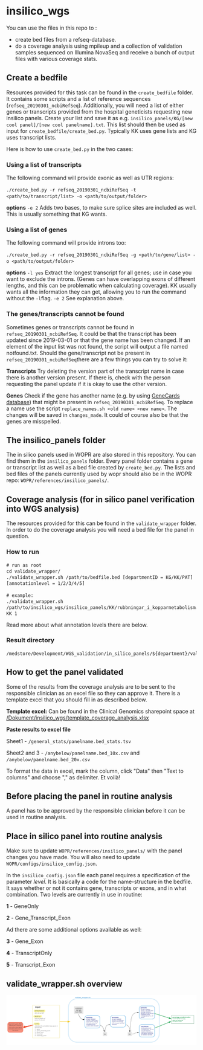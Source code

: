 # insilico\_wgs

You can use the files in this repo to :

* create bed files from a refseq-database.
* do a coverage analysis using mpileup and a collection of validation samples sequenced on Illumina NovaSeq and receive a bunch of output files with various coverage stats.

## Create a bedfile 

Resources provided for this task can be found in the `create_bedfile` folder. It contains some scripts and a list of reference sequences (`refseq_20190301_ncbiRefSeq`). Additionally, you will need a list of either genes or transcripts provided from the hospital geneticists requesting new insilico panels. Create your list and save it as e.g. `insilico_panels/KG/[new cool panel]/[new cool panelname].txt`. This list should then be used as input for `create_bedfile/create_bed.py`. Typically KK uses gene lists and KG uses transcript lists.

Here is how to use `create_bed.py` in the two cases:

### Using a list of transcripts

The following command will provide exonic as well as UTR regions:

`./create_bed.py -r refseq_20190301_ncbiRefSeq -t <path/to/transcript/list> -o <path/to/output/folder>`

**options**
`-e 2`  Adds two bases, to make sure splice sites are included as well. This is usually something that KG wants.

### Using a list of genes
The following command will provide introns too:

`./create_bed.py -r refseq_20190301_ncbiRefSeq -g <path/to/gene/list> -o <path/to/output/folder>`

**options**
`-l yes`  Extract the longest transcript for all genes; use in case you want to exclude the introns. (Genes can have overlapping exons of different lengths, and this can be problematic when calculating coverage). KK usually wants all the information they can get, allowing you to run the command without the `-l`flag.
`-e 2` See explanation above.

### The genes/transcripts cannot be found
Sometimes genes or transcripts cannot be found in `refseq_20190301_ncbiRefSeq`. It could be that the transcript has been updated since 2019-03-01 or that the gene name has been changed. If an element of the input list was not found, the script will output a file named notfound.txt. Should the gene/transcript not be present in `refseq_20190301_ncbiRefSeq`there are a few things you can try to solve it:

**Transcripts**
Try deleting the version part of the transcript name in case there is another version present. If there is, check with the person requesting the panel update if it is okay to use the other version.

**Genes**
Check if the gene has another name (e.g. by using [GeneCards database](https://www.genecards.org)) that might be present in `refseq_20190301_ncbiRefSeq`. To replace a name use the script `replace_names.sh <old name> <new name>`. The changes will be saved in `changes_made`. It could of course also be that the genes are misspelled.
<br />

## The insilico\_panels folder

The in silico panels used in WOPR are also stored in this repository. You can find them in the `insilico_panels` folder. Every panel folder contains a gene or transcript list as well as a bed file created by `create_bed.py`. The lists and bed files of the panels currently used by wopr should also be in the WOPR repo:  `WOPR/references/insilico_panels/`. 
<br />

## Coverage analysis (for in silico panel verification into WGS analysis)

The resources provided for this can be found in the `validate_wrapper` folder. In order to do the coverage analysis you will need a bed file for the panel in question.

### How to run
```
# run as root
cd validate_wrapper/
./validate_wrapper.sh /path/to/bedfile.bed [departmentID = KG/KK/PAT] [annotationlevel = 1/2/3/4/5]

# example:
./validate_wrapper.sh /path/to/insilico_wgs/insilico_panels/KK/rubbningar_i_kopparmetabolism.v1.0/rubbningar_i_kopparmetabolism.v1.0.bed KK 1
```
Read more about what annotation levels there are below.

### Result directory
```
/medstore/Development/WGS_validation/in_silico_panels/${department}/validate/panels/
```

## How to get the panel validated
Some of the results from the coverage analysis are to be sent to the responsible clinician as an excel file so they can approve it. There is a template excel that you should fill in as described below.

**Template excel:** Can be found in the Clinical Genomics sharepoint space at [/Dokument/insilico_wgs/template_coverage_analysis.xlsx](https://gunet.sharepoint.com/:x:/s/sy-grp-cgg/EfflqHrzqllKsml24AZQmBkB0-aVjsnp8L-3pde8gzXhYw?e=l7MpUK)

**Paste results to excel file**

Sheet1 - `/general_stats/panelname.bed_stats.tsv`

Sheet2 and 3 - `/anybelow/panelname.bed_10x.csv` and `/anybelow/panelname.bed_20x.csv`

To format the data in excel, mark the column, click "Data" then "Text to columns" and choose "," as delimiter. Et voilà!
<br /> 


## Before placing the panel in routine analysis
A panel has to be approved by the responsible clinician before it can be used in routine analysis.
<br /> 


## Place in silico panel into routine analysis

Make sure to update `WOPR/references/insilico_panels/` with the panel changes you have made. You will also need to update `WOPR/configs/insilico_config.json`. 

In the `insilico_config.json` file each panel requires a specification of the parameter *level*. It is basically a code for the name-structure in the bedfile. It says whether or not it contains gene, transcripts or exons, and in what combination. Two levels are currently in use in routine:

**1** - GeneOnly 

**2** - Gene\_Transcript\_Exon

Ad there are some additional options available as well:

**3** - Gene\_Exon

**4** - TranscriptOnly

**5** - Transcript\_Exon


## validate\_wrapper.sh overview
![](validate_wrapper_overview.jpg)
